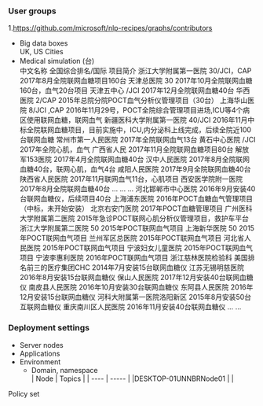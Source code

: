
### User groups  
1.https://github.com/microsoft/nlp-recipes/graphs/contributors  
- Big data boxes  
  UK, US Cities     
- Medical simulation (台)  
  中文名称	全国综合排名/国际	项目简介
浙江大学附属第一医院	30/JCI，CAP	2017年8月全院联网血糖项目160台
天津总医院	30	2017年10月全院联网血糖160台，血气20台项目
天津五中心	/JCI 	2017年12月全院联网血糖40台
华西医院	2/CAP	2015年总院分院POCT血气分析仪管理项目（30台）
上海华山医院	8/JCI ,CAP	2016年11月29号，POCT全院综合管理项目进场,ICU等4个病区使用联网血糖，联网血气 
新疆医科大学附属第一医院	40/JCI	2016年11月中标全院联网血糖项目，目前实施中，ICU,内分泌科上线完成，后续全院近100台联网血糖
常州市第一人民医院		2017年全院联网血气13台
黄石中心医院	/JCI	2017年全院心肌，血气
广西省人民		2017年11月全院联网血糖项目80台
解放军153医院		2017年4月全院联网血糖40台
汉中人民医院		2017年8月全院联网血糖40台，联网心肌，血气4台
咸阳人民医院		2017年9月全院联网血糖40台
陕西省人民医院		2017年11月联网血气11台，心肌项目
西安医学院附一医院		2017年8月全院联网血糖40台
…	…	…
河北邯郸市中心医院		2016年9月安装40台联网血糖仪，后续项目40台
上海浦东医院		2016年POCT血糖血气管理项目（中标，未开始安装）
北京右安门医院		2017年POCT血糖管理项目
广州医科大学附属第二医院		2015年急诊POCT联网心肌分析仪管理项目，救护车平台
浙江大学附属第二医院	50	2015年POCT联网血气项目
上海新华医院	50	2015年POCT联网血气项目
兰州军区总医院		2015年POCT联网血气项目
河北省人民医院		2015年POCT联网血气项目
宁波妇女儿童医院		2015年POCT联网血气项目
宁波李惠利医院		2016年POCT联网血气项目
浙江慈林医院检验科	美国排名前三的医疗集团CHC	2014年7月安装15台联网血糖仪
江苏无锡明慈医院		2016年8月安装15台联网血糖仪
保山人民医院		2017年12月安装40台联网血糖仪
南皮县人民医院		2016年10月安装30台联网血糖仪
东阿县人民医院		2016年12月安装15台联网血糖仪
河科大附属第一医院洛阳新区		2015年8月安装50台互联网血糖仪
重庆南川区人民医院		2016年11月安装40台联网血糖仪
	…	…


### Deployment settings  
- Server nodes  
- Applications  
- Environment  
  - Domain, namespace  
| Node | Topics |
| ---- | -----  |
|DESKTOP-01UNNBRNode01 |  |  

Policy set  
